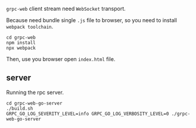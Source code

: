 `grpc-web` client stream need `WebSocket` transport.

Because need bundle single `.js` file to browser, so you need to install `webpack toolchain`.

```
cd grpc-web
npm install
npx webpack
```

Then, use you browser open `index.html` file.

## server

Running the rpc server.

```
cd grpc-web-go-server
./build.sh
GRPC_GO_LOG_SEVERITY_LEVEL=info GRPC_GO_LOG_VERBOSITY_LEVEL=0 ./grpc-web-go-server
```
